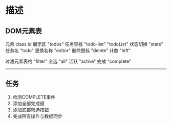 # 描述

## DOM元素表

元素        class        id
展示区                 "todos"
任务容器  "todo-list"  "todoList"
状态切换   "state"  
任务名     "todo"
更换名称   "editor"
删除图标   "delete"
计数                   "left"

过滤元素表格  "filter"
全选                   "all"
活跃                   "active"
完成                   "complete"

-----------------------

## 任务

1. 检测COMPLETE事件
2. 添加全部完成键
3. 添加底部筛选按钮
4. 完成所有操作与数据同步
